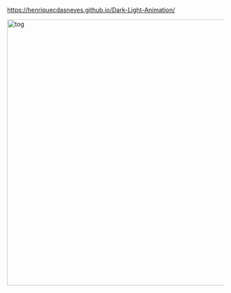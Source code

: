 https://henriquecdasneves.github.io/Dark-Light-Animation/

<img width="1294" height="619" alt="tog" src="https://github.com/user-attachments/assets/0e2ea336-dc4b-458b-b5e8-75e62cf48406" />
